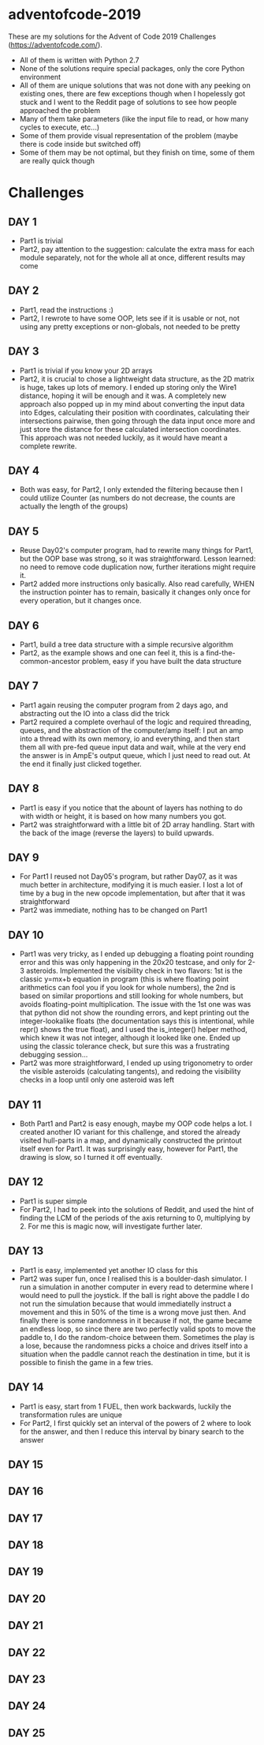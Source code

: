 # adventofcode-2019

These are my solutions for the Advent of Code 2019 Challenges (https://adventofcode.com/).

* All of them is written with Python 2.7
* None of the solutions require special packages, only the core Python environment
* All of them are unique solutions that was not done with any peeking on existing ones, there are few exceptions though when I hopelessly got stuck and I went to the Reddit page of solutions to see how people approached the problem
* Many of them take parameters (like the input file to read, or how many cycles to execute, etc...)
* Some of them provide visual representation of the problem (maybe there is code inside but switched off)
* Some of them may be not optimal, but they finish on time, some of them are really quick though


# Challenges

## DAY 1
* Part1 is trivial
* Part2, pay attention to the suggestion: calculate the extra mass for each module separately, not for the whole all at once, different results may come

## DAY 2
* Part1, read the instructions :)
* Part2, I rewrote to have some OOP, lets see if it is usable or not, not using any pretty exceptions or non-globals, not needed to be pretty

## DAY 3
* Part1 is trivial if you know your 2D arrays
* Part2, it is crucial to chose a lightweight data structure, as the 2D matrix is huge, takes up lots of memory. I ended up storing only the Wire1 distance, hoping it will be enough and it was. A completely new approach also popped up in my mind about converting the input data into Edges, calculating their position with coordinates, calculating their intersections pairwise, then going through the data input once more and just store the distance for these calculated intersection coordinates. This approach was not needed luckily, as it would have meant a complete rewrite.

## DAY 4
* Both was easy, for Part2, I only extended the filtering because then I could utilize Counter (as numbers do not decrease, the counts are actually the length of the groups)

## DAY 5
* Reuse Day02's computer program, had to rewrite many things for Part1, but the OOP base was strong, so it was straightforward. Lesson learned: no need to remove code duplication now, further iterations might require it.
* Part2 added more instructions only basically. Also read carefully, WHEN the instruction pointer has to remain, basically it changes only once for every operation, but it changes once.

## DAY 6
* Part1, build a tree data structure with a simple recursive algorithm
* Part2, as the example shows and one can feel it, this is a find-the-common-ancestor problem, easy if you have built the data structure

## DAY 7
* Part1 again reusing the computer program from 2 days ago, and abstracting out the IO into a class did the trick
* Part2 required a complete overhaul of the logic and required threading, queues, and the abstraction of the computer/amp itself: I put an amp into a thread with its own memory, io and everything, and then start them all with pre-fed queue input data and wait, while at the very end the answer is in AmpE's output queue, which I just need to read out. At the end it finally just clicked together.

## DAY 8
* Part1 is easy if you notice that the abount of layers has nothing to do with width or height, it is based on how many numbers you got.
* Part2 was straightforward with a little bit of 2D array handling. Start with the back of the image (reverse the layers) to build upwards.

## DAY 9
* For Part1 I reused not Day05's program, but rather Day07, as it was much better in architecture, modifying it is much easier. I lost a lot of time by a bug in the new opcode implementation, but after that it was straightforward
* Part2 was immediate, nothing has to be changed on Part1

## DAY 10
* Part1 was very tricky, as I ended up debugging a floating point rounding error and this was only happening in the 20x20 testcase, and only for 2-3 asteroids. Implemented the visibility check in two flavors: 1st is the classic y=mx+b equation in program (this is where floating point arithmetics can fool you if you look for whole numbers), the 2nd is based on similar proportions and still looking for whole numbers, but avoids floating-point multiplication. The issue with the 1st one was was that python did not show the rounding errors, and kept printing out the integer-lookalike floats (the documentation says this is intentional, while repr() shows the true float), and I used the is_integer() helper method, which knew it was not integer, although it looked like one. Ended up using the classic tolerance check, but sure this was a frustrating debugging session...
* Part2 was more straightforward, I ended up using trigonometry to order the visible asteroids (calculating tangents), and redoing the visibility checks in a loop until only one asteroid was left

## DAY 11
* Both Part1 and Part2 is easy enough, maybe my OOP code helps a lot. I created another IO variant for this challenge, and stored the already visited hull-parts in a map, and dynamically constructed the printout itself even for Part1. It was surprisingly easy, however for Part1, the drawing is slow, so I turned it off eventually.

## DAY 12
* Part1 is super simple
* For Part2, I had to peek into the solutions of Reddit, and used the hint of finding the LCM of the periods of the axis returning to 0, multiplying by 2. For me this is magic now, will investigate further later.

## DAY 13
* Part1 is easy, implemented yet another IO class for this
* Part2 was super fun, once I realised this is a boulder-dash simulator. I run a simulation in another computer in every read to determine where I would need to pull the joystick. If the ball is right above the paddle I do not run the simulation because that would immediatelly instruct a movement and this in 50% of the time is a wrong move just then. And finally there is some randomness in it because if not, the game became an endless loop, so since there are two perfectly valid spots to move the paddle to, I do the random-choice between them. Sometimes the play is a lose, because the randomness picks a choice and drives itself into a situation when the paddle cannot reach the destination in time, but it is possible to finish the game in a few tries.

## DAY 14
* Part1 is easy, start from 1 FUEL, then work backwards, luckily the transformation rules are unique
* For Part2, I first quickly set an interval of the powers of 2 where to look for the answer, and then I reduce this interval by binary search to the answer

## DAY 15

## DAY 16

## DAY 17

## DAY 18

## DAY 19

## DAY 20

## DAY 21

## DAY 22

## DAY 23

## DAY 24

## DAY 25
